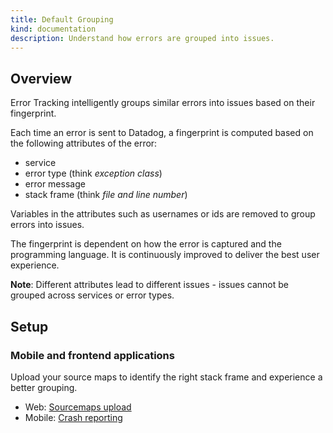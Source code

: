 ```yaml
---
title: Default Grouping
kind: documentation
description: Understand how errors are grouped into issues.
---
```


## Overview

Error Tracking intelligently groups similar errors into issues based on their fingerprint.

Each time an error is sent to Datadog, a fingerprint is computed based on the following attributes of the error:
* service
* error type (think *exception class*)
* error message
* stack frame (think *file and line number*)

Variables in the attributes such as usernames or ids are removed to group errors into issues.

The fingerprint is dependent on how the error is captured and the programming language. It is continuously improved to deliver the best user experience.

**Note**: Different attributes lead to different issues - issues cannot be grouped across services or error types.


## Setup
 
### Mobile and frontend applications

Upload your source maps to identify the right stack frame and experience a better grouping.

- Web: [Sourcemaps upload][1]
- Mobile: [Crash reporting][2] 

[1]: /real_user_monitoring/guide/upload-javascript-source-maps
[2]: /real_user_monitoring/mobile_and_tv_monitoring/setup
